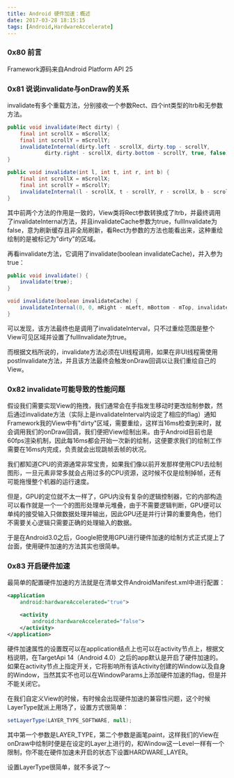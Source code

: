 ```yaml
---
title: Android 硬件加速：概述
date: 2017-03-28 18:15:15
tags: [Android,HardwareAccelerate]
---
```


### 0x80 前言

Framework源码来自Android Platform API 25

### 0x81 说说invalidate与onDraw的关系

invalidate有多个重载方法，分别接收一个参数Rect、四个int类型的ltrb和无参数方法。

```Java
public void invalidate(Rect dirty) {
    final int scrollX = mScrollX;
    final int scrollY = mScrollY;
    invalidateInternal(dirty.left - scrollX, dirty.top - scrollY,
            dirty.right - scrollX, dirty.bottom - scrollY, true, false);
}

public void invalidate(int l, int t, int r, int b) {
    final int scrollX = mScrollX;
    final int scrollY = mScrollY;
    invalidateInternal(l - scrollX, t - scrollY, r - scrollX, b - scrollY, true, false);
}
```

其中前两个方法的作用是一致的，View类将Rect参数转换成了ltrb，并最终调用了invalidateInternal方法，并且invalidateCache参数为true，fullInvalidate为false，意为刷新缓存且非全局刷新，看Rect为参数的方法也能看出来，这种重绘绘制的是被标记为"dirty"的区域。

再看invalidate方法，它调用了invalidate(boolean invalidateCache)，并入参为true：

```Java
public void invalidate() {
    invalidate(true);
}

void invalidate(boolean invalidateCache) {
    invalidateInternal(0, 0, mRight - mLeft, mBottom - mTop, invalidateCache, true);
}
```

可以发现，该方法最终也是调用了invalidateInterval，只不过重绘范围是整个View可见区域并设置了fullInvalidate为true。

而根据文档所说的，invalidate方法必须在UI线程调用，如果在非UI线程需使用postInvalidate方法，并且该方法最终会触发onDraw回调以让我们重绘自己的View。

### 0x82 invalidate可能导致的性能问题

假设我们需要实现View的拖拽，我们通常会在手指发生移动时更改绘制参数，然后通过invalidate方法（实际上是invalidateInterval内设定了相应的flag）通知Framework我的View中有"dirty"区域，需要重绘，这样当16ms检查到来时，就会调用我们的onDraw回调，我们便把View绘制出来。由于Android目前也是60fps渲染机制，因此每16ms都会开始一次新的绘制，这便要求我们的绘制工作需要在16ms内完成，负责就会出现跳帧丢帧的状况。

我们都知道CPU的资源通常非常宝贵，如果我们像以前开发那样使用CPU去绘制图形，一旦元素非常多就会占用过多的CPU资源，这时候不仅是绘制掉帧，还有可能拖慢整个机器的运行速度。

但是，GPU的定位就不太一样了，GPU内没有复杂的逻辑控制器，它的内部构造可以看作就是一个一个的图形处理单元堆叠，由于不需要逻辑判断，GPU便可以单纯的接受输入只做数据处理并输出，因此GPU还是并行计算的重要角色，他们不需要关心逻辑只需要正确的处理输入的数据。

于是在Android3.0之后，Google把使用GPU进行硬件加速的绘制方式正式提上了台面，使用硬件加速的方法其实也很简单。

<!--more-->

### 0x83 开启硬件加速

最简单的配置硬件加速的方法就是在清单文件AndroidManifest.xml中进行配置：

```XML
<application
    android:hardwareAccelerated="true">

    <activity
        android:hardwareAccelerated="false">
    </activity>
</application>
```

硬件加速属性的设置既可以在application结点上也可以在activity节点上，根据文档说明，在TargetApi 14（Android 4.0）之后的app默认是开启了硬件加速的。如果在activity节点上指定开关，它将影响所有该Activity创建的Window以及自身的Window，当然其实不也可以在WindowParams上添加硬件加速的flag，但是并不能关闭它。

在我们自定义View的时候，有时候会出现硬件加速的兼容性问题，这个时候LayerType就派上用场了，设置方式很简单：

```Java
setLayerType(LAYER_TYPE_SOFTWARE, null);
```

其中第一个参数是LAYER_TYPE，第二个参数是画笔paint，这样我们的View在onDraw中绘制时便是在设定的Layer上进行的，和Window这一Level一样有一个限制，你不能在硬件加速未开启的状态下设置HARDWARE_LAYER。

设置LayerType很简单，就不多说了～
